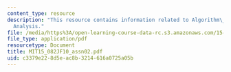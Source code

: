 ```yaml
---
content_type: resource
description: "This resource contains information related to Algorithm\_Design\_and\_\
  Analysis."
file: /media/https%3A/open-learning-course-data-rc.s3.amazonaws.com/15-082j-network-optimization-fall-2010/c3379e228d5eac8b3214616a0725a05b_MIT15_082JF10_assn02.pdf
file_type: application/pdf
resourcetype: Document
title: MIT15_082JF10_assn02.pdf
uid: c3379e22-8d5e-ac8b-3214-616a0725a05b
---
```

